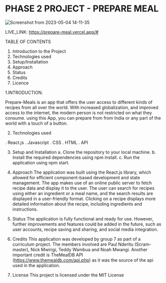 # PHASE 2 PROJECT - PREPARE MEAL
![Screenshot from 2023-05-04 14-11-35](https://user-images.githubusercontent.com/126860107/236188373-83ce0784-18d8-4c5a-bb27-24969c7c2179.png)

LIVE_LINK: https://prepare-meal.vercel.app/#

TABLE OF CONTENTS
1. Introduction to the Project
2. Technologies used
3. Setup/Installation
4. Approach
5. Status
6. Credits
7. Licence

1.INTRODUCTION. 

Prepare-Meals is an app that offers the user access to different kinds of recipes from all over the world. With increased globalization, and improved access to the internet, the modern person is not restricted on what they consume. using this App, you can prepare from from India or any part of the world with a touch of a button.

2. Technologies used

. React.js
. Javascript
. CSS
. HTML
. API

3. Setup and Installation
a.  Clone the repository to your local machine.
b.  Install the required dependencies using npm install.
c.  Run the application using npm start.

4. Approach
The application was built using the React.js library, which allowed for efficient component-based development and state management. The app makes use of an online public server to fetch recipe data and display it to the user. The user can search for recipes using either an ingredient or a meal name, and the search results are displayed in a user-friendly format. Clicking on a recipe displays more detailed information about the recipe, including ingredients and instructions.

5. Status
The application is fully functional and ready for use. However, further improvements and features could be added in the future, such as user accounts, recipe saving and sharing, and social media integration.

6. Credits
This application was developed by group 7 as part of a curriculum project. The members involved are Paul Nderitu (Scram-master), Nick Mwirigi, Teddy Wambua and Noah Mwangi. Another important credit is TheMealDB API (https://www.themealdb.com/api.php) as it was the source of the api used in the application.

7. License
This project is licensed under the MIT License
